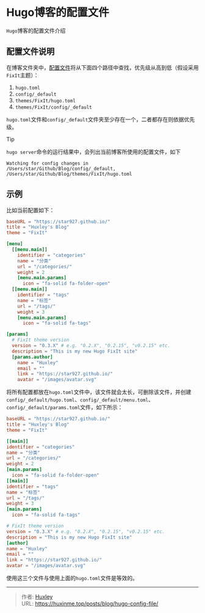 # Hugo博客的配置文件


`Hugo`博客的配置文件介绍

<!--more-->

## 配置文件说明

在博客文件夹中，[配置文件](https://gohugo.io/getting-started/configuration/)将从下面四个路径中查找，优先级从高到低（假设采用`FixIt`主题）：

1. `hugo.toml`
2. `config/_default`
3. `themes/FixIt/hugo.toml`
4. `themes/FixIt/config/_default`

`hugo.toml`文件和`config/_default`文件夹至少存在一个，二者都存在则依据优先级。

> [!Tip]
>
> `hugo server`命令的运行结果中，会列出当前博客所使用的配置文件，如下
>
> ```
> Watching for config changes in /Users/star/Github/Blog/config/_default, /Users/star/Github/Blog/themes/FixIt/hugo.toml
> ```

## 示例

比如当前配置如下：

```toml {title="hugo.toml"}
baseURL = "https://star927.github.io/"
title = "Huxley's Blog"
theme = "FixIt"

[menu]
  [[menu.main]]
    identifier = "categories"
    name = "分类"
    url = "/categories/"
    weight = 2
    [menu.main.params]
      icon = "fa-solid fa-folder-open"
  [[menu.main]]
    identifier = "tags"
    name = "标签"
    url = "/tags/"
    weight = 3
    [menu.main.params]
      icon = "fa-solid fa-tags"

[params]
  # FixIt theme version
  version = "0.3.X" # e.g. "0.2.X", "0.2.15", "v0.2.15" etc.
  description = "This is my new Hugo FixIt site"
  [params.author]
    name = "Huxley"
    email = ""
    link = "https://star927.github.io/"
    avatar = "/images/avatar.svg"
```

将所有配置都放在`hugo.toml`文件中，该文件就会太长，可删除该文件，并创建`config/_default/hugo.toml`、`config/_default/menu.toml`、`config/_default/params.toml`文件，如下所示：

```toml {title="config/_default/hugo.toml"}
baseURL = "https://star927.github.io/"
title = "Huxley's Blog"
theme = "FixIt"
```

```toml {title="config/_default/menu.toml"}
[[main]]
identifier = "categories"
name = "分类"
url = "/categories/"
weight = 2
[main.params]
  icon = "fa-solid fa-folder-open"
[[main]]
identifier = "tags"
name = "标签"
url = "/tags/"
weight = 3
[main.params]
  icon = "fa-solid fa-tags"
```

```toml {title="config/_default/params.toml"}
# FixIt theme version
version = "0.3.X" # e.g. "0.2.X", "0.2.15", "v0.2.15" etc.
description = "This is my new Hugo FixIt site"
[author]
name = "Huxley"
email = ""
link = "https://star927.github.io/"
avatar = "/images/avatar.svg"
```

使用这三个文件与使用上面的`hugo.toml`文件是等效的。


---

> 作者: [Huxley](https://huxinme.top)  
> URL: https://huxinme.top/posts/blog/hugo-config-file/  

